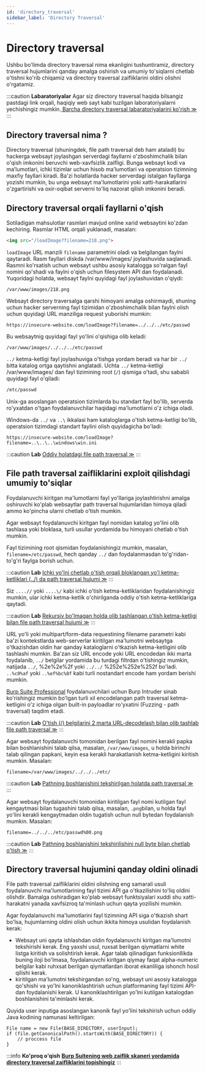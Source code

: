```yaml
---
id: 'directory_traversal'
sidebar_label: 'Directory Traversal'
---
```

# Directory traversal

Ushbu bo'limda directory traversal nima ekanligini tushuntiramiz, directory traversal hujumlarini qanday amalga oshirish va umumiy to'siqlarni chetlab o'tishni ko'rib chiqamiz va directory traversal zaifliklarini oldini olishni o'rgatamiz.

:::caution **Labaratoriyalar**
Agar siz directory traversal haqida bilsangiz pastdagi link orqali, haqiqiy web sayt kabi tuzilgan laboratoriyalarni yechishingiz mumkin.[ Barcha directory traversal labaratoriyalarini ko'rish ≫](https://portswigger.net/web-security/all-labs#directory-traversal)
:::

## Directory traversal nima ?

Directory traversal (shuningdek, file path traversal deb ham ataladi) bu hackerga websayt joylashgan serverdagi fayllarni o'zboshimchalik bilan o'qish imkonini beruvchi web-xavfsizlik zaifligi. Bunga websayt kodi va maʼlumotlari, ichki tizimlar uchun hisob maʼlumotlari va operatsion tizimning maxfiy fayllari kiradi. Ba'zi holatlarda hacker serverdagi istalgan fayllarga yozishi mumkin, bu unga websayt ma'lumotlarini yoki xatti-harakatlarini o'zgartirishi va oxir-oqibat serverni to'liq nazorat qilish imkonini beradi.

## Directory traversal orqali fayllarni o'qish

Sotiladigan mahsulotlar rasmlari mavjud online xarid websaytini ko'zdan kechiring. Rasmlar HTML orqali yuklanadi, masalan:

```html
<img src="/loadImage?filename=218.png">
```

`loadImage` URL manzili `filename` parametrini oladi va belgilangan faylni qaytaradi. Rasm fayllari diskda /var/www/images/ joylashuvida saqlanadi. Rasmni ko'rsatish uchun websayt ushbu asosiy katalogga so'ralgan fayl nomini qo'shadi va faylni o'qish uchun filesystem API dan foydalanadi. Yuqoridagi holatda, websayt faylni quyidagi fayl joylashuvidan o'qiydi:

```uri
/var/www/images/218.png
```

Websayt directory traversalga qarshi himoyani amalga oshirmaydi, shuning uchun hacker serverning fayl tizimidan o'zboshimchalik bilan faylni olish uchun quyidagi URL manziliga request yuborishi mumkin:

```url
https://insecure-website.com/loadImage?filename=../../../etc/passwd
```

Bu websaytnig quyidagi fayl yo'lini o'qishiga olib keladi:

```url
/var/www/images/../../../etc/passwd
```

`../` ketma-ketligi fayl joylashuviga o'tishga yordam beradi va har bir `../` bitta katalog ortga qaytishni anglatadi. Uchta `../` ketma-ketligi /var/www/images/ dan fayl tizimining root (`/`) qismiga o'tadi, shu sababli quyidagi fayl o'qiladi:

```bash
/etc/passwd
```

Unix-ga asoslangan operatsion tizimlarda bu standart fayl bo'lib, serverda ro'yxatdan o'tgan foydalanuvchilar haqidagi ma'lumotlarni o'z ichiga oladi.

Windows-da `../` va `..\` ikkalasi ham kataloglarga o'tish ketma-ketligi bo'lib, operatsion tizimdagi standart faylini olish quyidagicha bo'ladi:

```uri
https://insecure-website.com/loadImage?filename=..\..\..\windows\win.ini
```

:::caution **Lab**
 [Oddiy holatdagi file path traversal ≫](https://portswigger.net/web-security/file-path-traversal/lab-simple)
:::

## File path traversal zaifliklarini exploit qilishdagi umumiy to'siqlar

Foydalanuvchi kiritgan ma'lumotlarni fayl yo'llariga joylashtirishni amalga oshiruvchi ko'plab websaytlar path traversal hujumlaridan himoya qiladi ammo ko'pincha ularni chetlab o'tish mumkin.

Agar websayt foydalanuvchi kiritgan fayl nomidan katalog yo'lini olib tashlasa yoki bloklasa, turli usullar yordamida bu himoyani chetlab o'tish mumkin.

Fayl tizimining root qismidan foydalanishingiz mumkin, masalan, `filename=/etc/passwd`, hech qanday `../` dan foydalanmasdan to'g'ridan-to'g'ri faylga borish uchun.

:::caution **Lab**
 [Ichki yo'lni chetlab o'tish orqali bloklangan yo'l ketma-ketliklari (../) da path traversal hujumi ≫](https://portswigger.net/web-security/file-path-traversal/lab-absolute-path-bypass)
:::

Siz `....//` yoki `....\/` kabi ichki o'tish ketma-ketliklaridan foydalanishingiz mumkin, ular ichki ketma-ketlik o'chirilganda oddiy o'tish ketma-ketliklariga qaytadi.

:::caution **Lab**
 [Rekursiv bo'lmagan holda olib tashlangan o'tish ketma-ketligi bilan file path traversal hujumi ≫](https://portswigger.net/web-security/file-path-traversal/lab-sequences-stripped-non-recursively)
:::

URL yo'li yoki multipart/form-data requestining filename parametri kabi ba'zi kontekstlarda web-serverlar kiritilgan ma'lumotni websaytga o'tkazishdan oldin har qanday kataloglarni o'tkazish ketma-ketligini olib tashlashi mumkin. Ba'zan siz URL encode yoki URL encodedan ikki marta foydalanib, `../` belgilar yordamida bu turdagi filtrdan o'tishingiz mumkin, natijada `../`, %2e%2e%2f yoki `../../` %252e%252e%252f bo'ladi. `..%c0%af` yoki `..%ef%bc%8f` kabi turli nostandart encode ham yordam berishi mumkin.

[Burp Suite Professional](https://portswigger.net/burp/pro) foydalanuvchilari uchun Burp Intruder sinab ko'rishingiz mumkin bo'lgan turli xil encodelangan path traversal ketma-ketligini o'z ichiga olgan built-in payloadlar ro'yxatini (Fuzzing - path traversal) taqdim etadi.

:::caution **Lab**
 [O'tish (/) belgilarini 2 marta URL-decodelash bilan olib tashlab file path traversal ≫](https://portswigger.net/web-security/file-path-traversal/lab-superfluous-url-decode)
:::

Agar websayt foydalanuvchi tomonidan berilgan fayl nomini kerakli papka bilan boshlanishini talab qilsa, masalan, `/var/www/images`, u holda birinchi talab qilingan papkani, keyin esa kerakli harakatlanish ketma-ketligini kiritish mumkin. Masalan:

```
filename=/var/www/images/../../../etc/
```

:::caution **Lab**
 [Pathning boshlanishini tekshirilgan holatda path traversal ≫](https://portswigger.net/web-security/file-path-traversal/lab-validate-start-of-path)
:::

Agar websayt foydalanuvchi tomonidan kiritilgan fayl nomi kutilgan fayl kengaytmasi bilan tugashini talab qilsa, masalan, `.png`bilan, u holda fayl yo'lini kerakli kengaytmadan oldin tugatish uchun null bytedan foydalanish mumkin. Masalan:

```
filename=../../../etc/passwd%00.png
```

:::caution **Lab**
 [Pathning boshlanishini tekshirilishini null byte bilan chetlab o'tish ≫](https://portswigger.net/web-security/file-path-traversal/lab-validate-file-extension-null-byte-bypass)
:::

## Directory traversal hujumini qanday oldini olinadi

File path traversal zaifliklarini oldini olishning eng samarali usuli foydalanuvchi ma'lumotlarining fayl tizimi API ga o'tkazilishini to'liq oldini olishdir. Bamalga oshiradigan ko'plab websayt funktsiyalari xuddi shu xatti-harakatni yanada xavfsizroq ta'minlash uchun qayta yozilishi mumkin.

Agar foydalanuvchi ma'lumotlarini fayl tizimning API siga o'tkazish shart bo'lsa, hujumlarning oldini olish uchun ikkita himoya usulidan foydalanish kerak:

* Websayt uni qayta ishlashdan oldin foydalanuvchi kiritgan ma'lumotni tekshirishi kerak. Eng yaxshi usul, ruxsat berilgan qiymatlarni white listga kiritish va solishtirish kerak. Agar talab qilinadigan funksionllikda buning iloji bo'lmasa, foydalanuvchi kiritgan qiymay faqat alpha-numeric belgilar kabi ruhxsat berilgan qiymatlardan iborat ekanliliga ishonch hosil qilishi kerak.
* kiritilgan ma'lumotni tekshirgandan so'ng, websayt uni asosiy katalogga qo'shishi va yo'lni kanoniklashtirish uchun platformaning fayl tizimi API-dan foydalanishi kerak. U kanoniklashtirilgan yo'lni kutilgan katalogdan boshlanishini ta'minlashi kerak.

Quyida user inputiga asoslangan kanonik fayl yo'lini tekshirish uchun oddiy Java kodining namunasi keltirilgan:

```
File name = new File(BASE_DIRECTORY, userInput);
if (file.getCanonicalPath().startsWith(BASE_DIRECTORY)) {
    // proccess file
}
```

:::info **Ko'proq o'qish**
**[Burp Suitening web zaiflik skaneri yordamida directory traversal zaifliklarini topishingiz](https://portswigger.net/burp/vulnerability-scanner)**
:::

